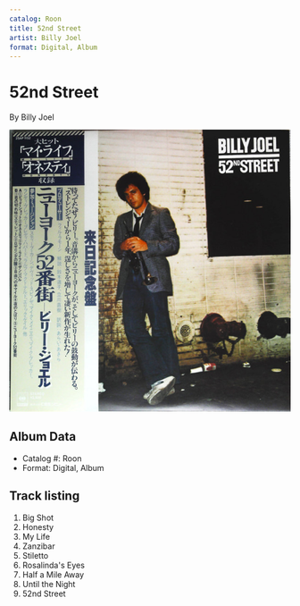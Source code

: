 ```yaml
---
catalog: Roon
title: 52nd Street
artist: Billy Joel
format: Digital, Album
---
```


# 52nd Street

By Billy Joel

![](../../assets/albumcovers/Billy_Joel-52nd_Street.png)

## Album Data

- Catalog #: Roon
- Format: Digital, Album


## Track listing


1. Big Shot
2. Honesty
3. My Life
4. Zanzibar
5. Stiletto
6. Rosalinda's Eyes
7. Half a Mile Away
8. Until the Night
9. 52nd Street

